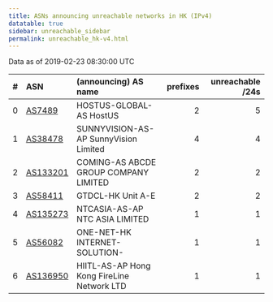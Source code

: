 ```yaml
---
title: ASNs announcing unreachable networks in HK (IPv4)
datatable: true
sidebar: unreachable_sidebar
permalink: unreachable_hk-v4.html
---
```


Data as of 2019-02-23 08:30:00 UTC


<div class="datatable-begin"></div>

|   # | ASN                                      | (announcing) AS name                       |   prefixes |   unreachable /24s |
|----:|:-----------------------------------------|:-------------------------------------------|-----------:|-------------------:|
|   0 | [AS7489](unreachable_AS7489-v4.html)     | HOSTUS-GLOBAL-AS HostUS                    |          2 |                  5 |
|   1 | [AS38478](unreachable_AS38478-v4.html)   | SUNNYVISION-AS-AP SunnyVision Limited      |          4 |                  4 |
|   2 | [AS133201](unreachable_AS133201-v4.html) | COMING-AS ABCDE GROUP COMPANY LIMITED      |          2 |                  2 |
|   3 | [AS58411](unreachable_AS58411-v4.html)   | GTDCL-HK Unit A-E                          |          2 |                  2 |
|   4 | [AS135273](unreachable_AS135273-v4.html) | NTCASIA-AS-AP NTC ASIA LIMITED             |          1 |                  1 |
|   5 | [AS56082](unreachable_AS56082-v4.html)   | ONE-NET-HK INTERNET-SOLUTION-              |          1 |                  1 |
|   6 | [AS136950](unreachable_AS136950-v4.html) | HIITL-AS-AP Hong Kong FireLine Network LTD |          1 |                  1 |

<div class="datatable-end"></div>